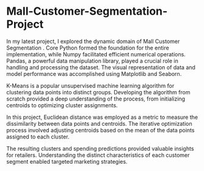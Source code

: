 # Mall-Customer-Segmentation-Project

In my latest project, I explored the dynamic domain of Mall Customer Segmentation . Core Python formed the foundation for the entire implementation, while Numpy facilitated efficient numerical operations. Pandas, a powerful data manipulation library, played a crucial role in handling and processing the dataset. The visual representation of data and model performance was accomplished using Matplotlib and Seaborn.

K-Means is a popular unsupervised machine learning algorithm for clustering data points into distinct groups. Developing the algorithm from scratch provided a deep understanding of the process, from initializing centroids to optimizing cluster assignments.

In this project, Euclidean distance was employed as a metric to measure the dissimilarity between data points and centroids. The iterative optimization process involved adjusting centroids based on the mean of the data points assigned to each cluster.

The resulting clusters and spending predictions provided valuable insights for retailers. Understanding the distinct characteristics of each customer segment enabled targeted marketing strategies.
